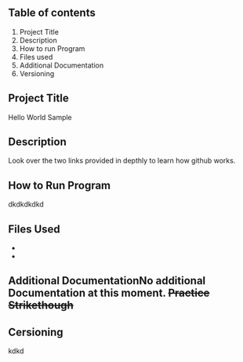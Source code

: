 ## ****Table of contents****
1. Project Title
2.  Description
3. How to run Program
4. Files used
5. Additional Documentation
6. Versioning
## Project Title
Hello World Sample
## Description
Look over the two links provided in depthly to learn how github works.
## How to Run Program
dkdkdkdkd
## Files Used
-
-
## Additional DocumentationNo additional Documentation at this moment.  ~~Practice Strikethough~~
## Cersioning
kdkd
